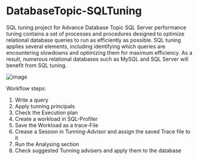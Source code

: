 # DatabaseTopic-SQLTuning

SQL tuning project for Advance Database Topic
SQL Server performance tuning contains a set of processes and procedures designed to optimize relational database queries to run as efficiently as possible. SQL tuning applies several elements, including identifying which queries are encountering slowdowns and optimizing them for maximum efficiency. As a result, numerous relational databases such as MySQL and SQL Server will benefit from SQL tuning.

![image](https://user-images.githubusercontent.com/69750288/161780888-bb66a87e-7bbf-4c6d-afe8-bc5fbd65f4f5.png)


Workflow steps:
1.	Write a query
2.	Apply tunning principals
3.	Check the Execution plan
4.	Create a workload in SQL-Profiler
5.	Save the Workload as a trace-File 
6.	Crease a Session in Tunning-Advisor and assign the saved Trace file to it
7.	Run the Analysing section
8.	Check suggested Tunning advisers and apply them to the database 
